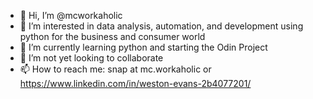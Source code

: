 - 👋 Hi, I’m @mcworkaholic
- 👀 I’m interested in data analysis, automation, and development using python for the business and consumer world
- 🌱 I’m currently learning python and starting the Odin Project
- 💞️ I’m not yet looking to collaborate 
- 📫 How to reach me: snap at mc.workaholic or https://www.linkedin.com/in/weston-evans-2b4077201/

<!---
mcworkaholic/mcworkaholic is a ✨ special ✨ repository because its `README.md` (this file) appears on your GitHub profile.
You can click the Preview link to take a look at your changes.
--->
